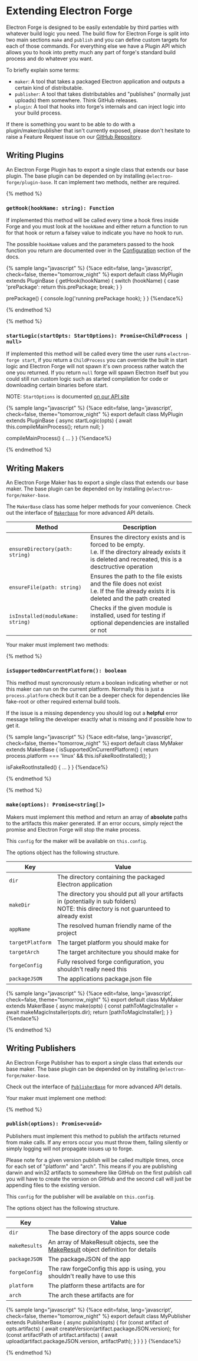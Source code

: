 # Extending Electron Forge

Electron Forge is designed to be easily extendable by third parties with
whatever build logic you need.  The build flow for Electron Forge is split into
two main sections `make` and `publish` and you can define custom targets for
each of those commands.  For everything else we have a Plugin API which allows
you to hook into pretty much any part of forge's standard build process and do
whatever you want.

To briefly explain some terms:
  * `maker`: A tool that takes a packaged Electron application and outputs a
  certain kind of distributable.
  * `publisher`: A tool that takes distributables and "publishes" (normally
  just uploads) them somewhere.  Think GitHub releases.
  * `plugin`: A tool that hooks into forge's internals and can inject logic
  into your build process.

If there is something you want to be able to do with a plugin/maker/publisher
that isn't currently exposed, please don't hesitate to raise a Feature Request
issue on our [GitHub Repository](https://github.com/electron-userland/electron-forge).

## Writing Plugins

An Electron Forge Plugin has to export a single class that extends our base
plugin.  The base plugin can be depended on by installing
`@electron-forge/plugin-base`.  It can implement two methods, neither are
required.

{% method %}
### `getHook(hookName: string): Function`

If implemented this method will be called every time a hook fires inside Forge
and you must look at the `hookName` and either return a function to run for that
hook or return a falsey value to indicate you have no hook to run.

The possible `hookName` values and the parameters passed to the hook function
you return are documented over in the [Configuration](config) section of the
docs.

{% sample lang="javascript" %}
{%ace edit=false, lang='javascript', check=false, theme="tomorrow_night" %}
export default class MyPlugin extends PluginBase {
  getHook(hookName) {
    switch (hookName) {
      case 'prePackage':
        return this.prePackage;
        break;
    }
  }

  prePackage() {
    console.log('running prePackage hook);
  }
}
{%endace%}

{% endmethod %}

{% method %}
### `startLogic(startOpts: StartOptions): Promise<ChildProcess | null>`

If implemented this method will be called every time the user runs
`electron-forge start`, if you return a `ChildProcess` you can override the
built in start logic and Electron Forge will not spawn it's own process rather
watch the one you returned.  If you return `null` forge will spawn Electron
itself but you could still run custom logic such as started compilation for
code or downloading certain binaries before start.

NOTE: `StartOptions` is documented [on our API site](https://docs.electronforge.io/typedef/index.html#static-typedef-StartOptions)

{% sample lang="javascript" %}
{%ace edit=false, lang='javascript', check=false, theme="tomorrow_night" %}
export default class MyPlugin extends PluginBase {
  async startLogic(opts) {
    await this.compileMainProcess();
    return null;
  }

  compileMainProcess() { ... }
}
{%endace%}

{% endmethod %}

## Writing Makers

An Electron Forge Maker has to export a single class that extends our base
maker.  The base plugin can be depended on by installing
`@electron-forge/maker-base`.

The `MakerBase` class has some helper methods for your convenience.  Check out
the interface of [`Makerbase`](ref:///ts/maker/base/classes/maker.html) for more
advanced API details.

| Method | Description |
|--------|-------------|
| `ensureDirectory(path: string)` | Ensures the directory exists and is forced to be empty.<br />I.e. If the directory already exists it is deleted and recreated, this is a desctructive operation |
| `ensureFile(path: string)` | Ensures the path to the file exists and the file does not exist<br />I.e. If the file already exists it is deleted and the path created |
| `isInstalled(moduleName: string)` | Checks if the given module is installed, used for testing if optional dependencies are installed or not |

Your maker must implement two methods:

{% method %}
### `isSupportedOnCurrentPlatform(): boolean`

This method must syncronously return a boolean indicating whether or not this
maker can run on the current platform.  Normally this is just a `process.platform`
check but it can be a deeper check for dependencies like fake-root or other
required external build tools.

If the issue is a missing dependency you should log out a **helpful** error message
telling the developer exactly what is missing and if possible how to get it.

{% sample lang="javascript" %}
{%ace edit=false, lang='javascript', check=false, theme="tomorrow_night" %}
export default class MyMaker extends MakerBase {
  isSupportedOnCurrentPlatform() {
    return process.platform === 'linux' && this.isFakeRootInstalled();
  }

  isFakeRootInstalled() { ... }
}
{%endace%}

{% endmethod %}

{% method %}
### `make(options): Promise<string[]>`

Makers must implement this method and return an array of **absolute** paths to
the artifacts this maker generated.  If an error occurs, simply reject the
promise and Electron Forge will stop the make process.

This `config` for the maker will be available on `this.config`.

The options object has the following structure.

| Key | Value |
|-----|-------|
| `dir` | The directory containing the packaged Electron application |
| `makeDir` | The directory you should put all your artifacts in (potentially in sub folders)<br />NOTE: this directory is not guarunteed to already exist |
| `appName` | The resolved human friendly name of the project |
| `targetPlatform` | The target platform you should make for |
| `targetArch` | The target architecture you should make for |
| `forgeConfig` | Fully resolved forge configuration, you shouldn't really need this |
| `packageJSON` | The applications package.json file |

{% sample lang="javascript" %}
{%ace edit=false, lang='javascript', check=false, theme="tomorrow_night" %}
export default class MyMaker extends MakerBase {
  async make(opts) {
    const pathToMagicInstaller = await makeMagicInstaller(opts.dir);
    return [pathToMagicInstaller];
  }
}
{%endace%}

{% endmethod %}

## Writing Publishers

An Electron Forge Publisher has to export a single class that extends our base
maker.  The base plugin can be depended on by installing
`@electron-forge/maker-base`.

Check out the interface of
[`PublisherBase`](ref:///ts/publisher/base/classes/publisher.html) for more
advanced API details.

Your maker must implement one method:

{% method %}
### `publish(options): Promise<void>`

Publishers must implement this method to publish the artifacts returned from
make calls.  If any errors occur you must throw them, failing silently or simply
logging will not propagate issues up to forge.

Please note for a given version publish will be called multiple times, once
for each set of "platform" and "arch".  This means if you are publishing
darwin and win32 artifacts to somewhere like GitHub on the first publish call
you will have to create the version on GitHub and the second call will just
be appending files to the existing version.

This `config` for the publisher will be available on `this.config`.

The options object has the following structure.

| Key | Value |
|-----|-------|
| `dir` | The base directory of the apps source code |
| `makeResults` | An array of MakeResult objects, see the [MakeResult](https://docs.electronforge.io/typedef/index.html#static-typedef-MakeResult) object definition for details |
| `packageJSON` | The packageJSON of the app |
| `forgeConfig` | The raw forgeConfig this app is using, you shouldn't really have to use this |
| `platform` | The platform these artifacts are for |
| `arch` | The arch these artifacts are for |

{% sample lang="javascript" %}
{%ace edit=false, lang='javascript', check=false, theme="tomorrow_night" %}
export default class MyPublisher extends PublisherBase {
  async publish(opts) {
    for (const artifact of opts.artifacts) {
      await createVersion(artifact.packageJSON.version);
      for (const artifactPath of artifact.artifacts) {
        await upload(artifact.packageJSON.version, artifactPath);
      }
    }
  }
}
{%endace%}

{% endmethod %}